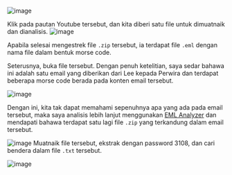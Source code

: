 ![image](https://github.com/6D756E6972/3108CTF/assets/129729880/70184c8c-68af-4138-89a8-624c16526d5e)

Klik pada pautan Youtube tersebut, dan kita diberi satu file untuk dimuatnaik dan dianalisis.
![image](https://github.com/6D756E6972/3108CTF/assets/129729880/7f6913e1-09c1-493c-a70c-ee50690f5963)

Apabila selesai mengestrek file `.zip` tersebut, ia terdapat file `.eml` dengan nama file dalam bentuk morse code.

Seterusnya, buka file tersebut. Dengan penuh ketelitian, saya sedar bahawa ini adalah satu email yang diberikan dari Lee kepada Perwira dan terdapat beberapa morse code berada pada konten email tersebut.

![image](https://github.com/6D756E6972/3108CTF/assets/129729880/0a8b89b5-fce0-4431-bfb3-eb4a5b683ca4)

Dengan ini, kita tak dapat memahami sepenuhnya apa yang ada pada email tersebut, maka saya analisis lebih lanjut menggunakan [EML Analyzer](https://eml-analyzer.herokuapp.com/) dan mendapati bahawa terdapat satu lagi file `.zip` yang terkandung dalam email tersebut.

![image](https://github.com/6D756E6972/3108CTF/assets/129729880/dc80182c-771c-48c8-8d8a-e01299ae481f)
Muatnaik file tersebut, ekstrak dengan password 3108, dan cari bendera dalam file `.txt` tersebut.

![image](https://github.com/6D756E6972/3108CTF/assets/129729880/c30ccf2c-25da-4664-9e70-106315ed908c)
